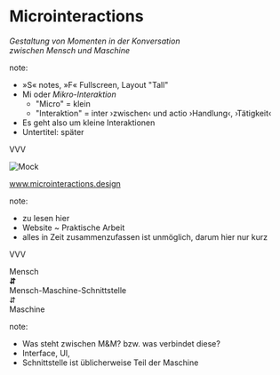 # Microinteractions

<em>Gestaltung von Momenten in der Konversation
<br> zwischen Mensch und Maschine</em>

note: 
- »S« notes, »F« Fullscreen, Layout "Tall"
- Mi oder *Mikro-Interaktion*
    - "Micro" = klein
    - "Interaktion" = inter ›zwischen‹ und actio ›Handlung‹, ›Tätigkeit‹
- Es geht also um kleine Interaktionen
- Untertitel: später

VVV

![Mock](img/mock5.png "noshadow w70")

www.microinteractions.design

note: 
- zu lesen hier
- Website ~ Praktische Arbeit
- alles in Zeit zusammenzufassen ist unmöglich, darum hier nur kurz


VVV

Mensch <br>
<span class="fragment"><strong class="colored">⇵</strong> <br> 
Mensch-Maschine-Schnittstelle <br> 
⇵ <br> </span>
Maschine</span> 

note: 
- Was steht zwischen M&M? bzw. was verbindet diese?
- Interface, UI, 
- Schnittstelle ist üblicherweise Teil der Maschine


